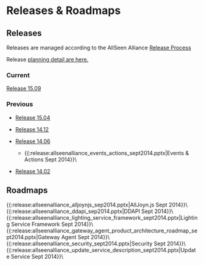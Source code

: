 # Releases & Roadmaps

## Releases

Releases are managed according to the AllSeen Alliance [ Release Process](Process )

Release [ planning detail are here.](core/overview#release_planning )

### Current

[ Release 15.09](release/15.09 )

### Previous


*  [ Release 15.04](release/15.04 )

*  [ Release 14.12](release/14.12 )

*  [ Release 14.06](release/14.06 )
    *   {{:release:allseenalliance_events_actions_sept2014.pptx|Events & Actions Sept 2014}}\\

*  [ Release 14.02](release/14.02 )

## Roadmaps

{{:release:allseenalliance_alljoynjs_sep2014.pptx|AllJoyn.js Sept 2014}}\\
{{:release:allseenalliance_ddapi_sep2014.pptx|DDAPI Sept 2014}}\\
{{:release:allseenalliance_lighting_service_framework_sept2014.pptx|Lighting Service Framework Sept 2014}}\\
{{:release:allseenalliance_gateway_agent_product_architecture_roadmap_sept2014.pptx|Gateway Agent Sept 2014}}\\
{{:release:allseenalliance_security_sept2014.pptx|Security Sept 2014}}\\
{{:release:allseenalliance_update_service_description_sept2014.pptx|Update Service Sept 2014}}\\
